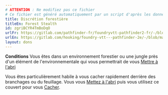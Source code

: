 ```yaml
---
# ATTENTION : Ne modifiez pas ce fichier
# Ce fichier est généré automatiquement par un script d'après les données du module Foundry VTT officiel et de sa traduction
title: Discrétion forestière
titleEn: Forest Stealth
id: zgriBCYR4TmBoDqO
urlFr: https://gitlab.com/pathfinder-fr/foundryvtt-pathfinder2-fr/-/blob/master/data/feats/zgriBCYR4TmBoDqO.htm
urlEn: https://gitlab.com/hooking/foundry-vtt---pathfinder-2e/-/blob/master/packs/data/feats.db/forest-stealth.json
layout: dons
---
```

**Conditions** Vous êtes dans un environnement forestier ou une jungle près d'un élément de l'environnementale qui vous permettrait de vous [Mettre à l'abri](../actions/mise-à-l-abri.md)

Vous êtes particulièrement habile à vous cacher rapidement derrière des branchages ou du feuillage. Vous vous [Mettez à l'abri](../actions/mise-à-l-abri.md) puis vous utilisez ce couvert pour vous [Cacher](../actions/se-cacher.md).
